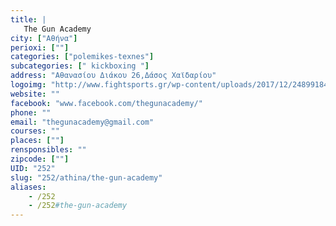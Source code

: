 ```yaml
---
title: |
   The Gun Academy
city: ["Αθήνα"]
perioxi: [""]
categories: ["polemikes-texnes"]
subcategories: [" kickboxing "]
address: "Αθανασίου Διάκου 26,Δάσος Χαϊδαρίου"
logoimg: "http://www.fightsports.gr/wp-content/uploads/2017/12/24899184_1913497898911026_946782908_n.jpg"
website: ""
facebook: "www.facebook.com/thegunacademy/"
phone: ""
email: "thegunacademy@gmail.com"
courses: ""
places: [""]
rensponsibles: ""
zipcode: [""]
UID: "252"
slug: "252/athina/the-gun-academy"
aliases:
    - /252
    - /252#the-gun-academy
---
```


